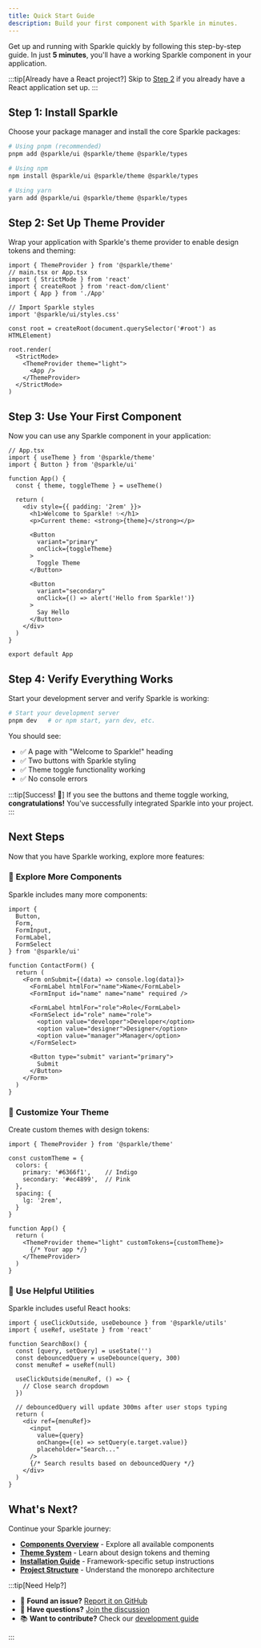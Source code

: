 ```yaml
---
title: Quick Start Guide
description: Build your first component with Sparkle in minutes.
---
```


Get up and running with Sparkle quickly by following this step-by-step guide. In just **5 minutes**, you'll have a working Sparkle component in your application.

<!-- prettier-ignore-start -->
:::tip[Already have a React project?]
Skip to [Step 2](#step-2-set-up-theme-provider) if you already have a React application set up.
:::
<!-- prettier-ignore-end -->

## Step 1: Install Sparkle

Choose your package manager and install the core Sparkle packages:

```bash
# Using pnpm (recommended)
pnpm add @sparkle/ui @sparkle/theme @sparkle/types

# Using npm
npm install @sparkle/ui @sparkle/theme @sparkle/types

# Using yarn
yarn add @sparkle/ui @sparkle/theme @sparkle/types
```

## Step 2: Set Up Theme Provider

Wrap your application with Sparkle's theme provider to enable design tokens and theming:

```tsx
import { ThemeProvider } from '@sparkle/theme'
// main.tsx or App.tsx
import { StrictMode } from 'react'
import { createRoot } from 'react-dom/client'
import { App } from './App'

// Import Sparkle styles
import '@sparkle/ui/styles.css'

const root = createRoot(document.querySelector('#root') as HTMLElement)

root.render(
  <StrictMode>
    <ThemeProvider theme="light">
      <App />
    </ThemeProvider>
  </StrictMode>
)
```

## Step 3: Use Your First Component

Now you can use any Sparkle component in your application:

```tsx
// App.tsx
import { useTheme } from '@sparkle/theme'
import { Button } from '@sparkle/ui'

function App() {
  const { theme, toggleTheme } = useTheme()

  return (
    <div style={{ padding: '2rem' }}>
      <h1>Welcome to Sparkle! ✨</h1>
      <p>Current theme: <strong>{theme}</strong></p>

      <Button
        variant="primary"
        onClick={toggleTheme}
      >
        Toggle Theme
      </Button>

      <Button
        variant="secondary"
        onClick={() => alert('Hello from Sparkle!')}
      >
        Say Hello
      </Button>
    </div>
  )
}

export default App
```

## Step 4: Verify Everything Works

Start your development server and verify Sparkle is working:

```bash
# Start your development server
pnpm dev   # or npm start, yarn dev, etc.
```

You should see:

- ✅ A page with "Welcome to Sparkle!" heading
- ✅ Two buttons with Sparkle styling
- ✅ Theme toggle functionality working
- ✅ No console errors

<!-- prettier-ignore-start -->
:::tip[Success! 🎉]
If you see the buttons and theme toggle working, **congratulations!** You've successfully integrated Sparkle into your project.
:::
<!-- prettier-ignore-end -->

## Next Steps

Now that you have Sparkle working, explore more features:

### 🎨 **Explore More Components**

Sparkle includes many more components:

```tsx
import {
  Button,
  Form,
  FormInput,
  FormLabel,
  FormSelect
} from '@sparkle/ui'

function ContactForm() {
  return (
    <Form onSubmit={(data) => console.log(data)}>
      <FormLabel htmlFor="name">Name</FormLabel>
      <FormInput id="name" name="name" required />

      <FormLabel htmlFor="role">Role</FormLabel>
      <FormSelect id="role" name="role">
        <option value="developer">Developer</option>
        <option value="designer">Designer</option>
        <option value="manager">Manager</option>
      </FormSelect>

      <Button type="submit" variant="primary">
        Submit
      </Button>
    </Form>
  )
}
```

### 🌈 **Customize Your Theme**

Create custom themes with design tokens:

```tsx
import { ThemeProvider } from '@sparkle/theme'

const customTheme = {
  colors: {
    primary: '#6366f1',    // Indigo
    secondary: '#ec4899',  // Pink
  },
  spacing: {
    lg: '2rem',
  }
}

function App() {
  return (
    <ThemeProvider theme="light" customTokens={customTheme}>
      {/* Your app */}
    </ThemeProvider>
  )
}
```

### 🔧 **Use Helpful Utilities**

Sparkle includes useful React hooks:

```tsx
import { useClickOutside, useDebounce } from '@sparkle/utils'
import { useRef, useState } from 'react'

function SearchBox() {
  const [query, setQuery] = useState('')
  const debouncedQuery = useDebounce(query, 300)
  const menuRef = useRef(null)

  useClickOutside(menuRef, () => {
    // Close search dropdown
  })

  // debouncedQuery will update 300ms after user stops typing
  return (
    <div ref={menuRef}>
      <input
        value={query}
        onChange={(e) => setQuery(e.target.value)}
        placeholder="Search..."
      />
      {/* Search results based on debouncedQuery */}
    </div>
  )
}
```

## What's Next?

Continue your Sparkle journey:

- **[Components Overview](../components/overview)** - Explore all available components
- **[Theme System](../theme/design-tokens)** - Learn about design tokens and theming
- **[Installation Guide](installation)** - Framework-specific setup instructions
- **[Project Structure](project-structure)** - Understand the monorepo architecture

<!-- prettier-ignore-start -->
:::tip[Need Help?]

- 🐛 **Found an issue?** [Report it on GitHub](https://github.com/marcusrbrown/sparkle/issues)
- 💬 **Have questions?** [Join the discussion](https://github.com/marcusrbrown/sparkle/discussions)
- 📚 **Want to contribute?** Check our [development guide](../development/contributing)

:::
<!-- prettier-ignore-end -->
